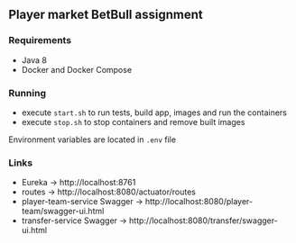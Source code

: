 ## Player market BetBull assignment

### Requirements
* Java 8
* Docker and Docker Compose

### Running
* execute `start.sh` to run tests, build app, images and run the containers
* execute `stop.sh` to stop containers and remove built images

Environment variables are located in `.env` file

### Links
* Eureka -> http://localhost:8761
* routes -> http://localhost:8080/actuator/routes
* player-team-service Swagger -> http://localhost:8080/player-team/swagger-ui.html
* transfer-service Swagger -> http://localhost:8080/transfer/swagger-ui.html

